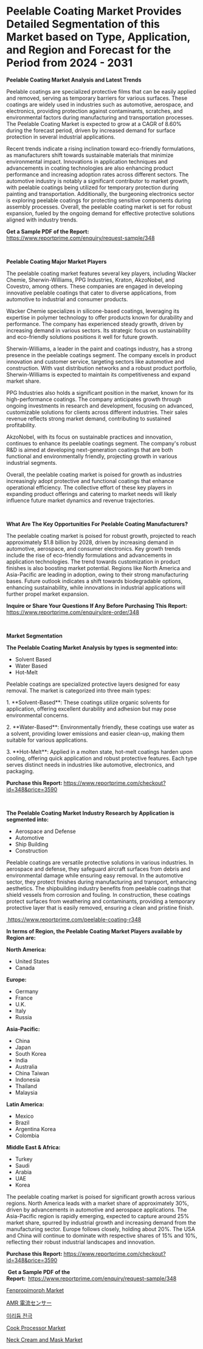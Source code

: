 <p><h1>Peelable Coating Market Provides Detailed Segmentation of this Market based on Type, Application, and Region and Forecast for the Period from 2024 - 2031</h1></p><p><strong>Peelable Coating Market Analysis and Latest Trends</strong></p>
<p><p>Peelable coatings are specialized protective films that can be easily applied and removed, serving as temporary barriers for various surfaces. These coatings are widely used in industries such as automotive, aerospace, and electronics, providing protection against contaminants, scratches, and environmental factors during manufacturing and transportation processes. The Peelable Coating Market is expected to grow at a CAGR of 8.60% during the forecast period, driven by increased demand for surface protection in several industrial applications. </p><p>Recent trends indicate a rising inclination toward eco-friendly formulations, as manufacturers shift towards sustainable materials that minimize environmental impact. Innovations in application techniques and advancements in coating technologies are also enhancing product performance and increasing adoption rates across different sectors. The automotive industry is notably a significant contributor to market growth, with peelable coatings being utilized for temporary protection during painting and transportation. Additionally, the burgeoning electronics sector is exploring peelable coatings for protecting sensitive components during assembly processes. Overall, the peelable coating market is set for robust expansion, fueled by the ongoing demand for effective protective solutions aligned with industry trends.</p></p>
<p><strong>Get a Sample PDF of the Report:&nbsp;</strong> <a href="https://www.reportprime.com/enquiry/request-sample/348">https://www.reportprime.com/enquiry/request-sample/348</a></p>
<p>&nbsp;</p>
<p><strong>Peelable Coating Major Market Players</strong></p>
<p><p>The peelable coating market features several key players, including Wacker Chemie, Sherwin-Williams, PPG Industries, Kraton, AkzoNobel, and Covestro, among others. These companies are engaged in developing innovative peelable coatings that cater to diverse applications, from automotive to industrial and consumer products.</p><p>Wacker Chemie specializes in silicone-based coatings, leveraging its expertise in polymer technology to offer products known for durability and performance. The company has experienced steady growth, driven by increasing demand in various sectors. Its strategic focus on sustainability and eco-friendly solutions positions it well for future growth.</p><p>Sherwin-Williams, a leader in the paint and coatings industry, has a strong presence in the peelable coatings segment. The company excels in product innovation and customer service, targeting sectors like automotive and construction. With vast distribution networks and a robust product portfolio, Sherwin-Williams is expected to maintain its competitiveness and expand market share.</p><p>PPG Industries also holds a significant position in the market, known for its high-performance coatings. The company anticipates growth through ongoing investments in research and development, focusing on advanced, customizable solutions for clients across different industries. Their sales revenue reflects strong market demand, contributing to sustained profitability.</p><p>AkzoNobel, with its focus on sustainable practices and innovation, continues to enhance its peelable coatings segment. The company's robust R&D is aimed at developing next-generation coatings that are both functional and environmentally friendly, projecting growth in various industrial segments.</p><p>Overall, the peelable coating market is poised for growth as industries increasingly adopt protective and functional coatings that enhance operational efficiency. The collective effort of these key players in expanding product offerings and catering to market needs will likely influence future market dynamics and revenue trajectories.</p></p>
<p>&nbsp;</p>
<p><strong>What Are The Key Opportunities For Peelable Coating Manufacturers?</strong></p>
<p><p>The peelable coating market is poised for robust growth, projected to reach approximately $1.8 billion by 2028, driven by increasing demand in automotive, aerospace, and consumer electronics. Key growth trends include the rise of eco-friendly formulations and advancements in application technologies. The trend towards customization in product finishes is also boosting market potential. Regions like North America and Asia-Pacific are leading in adoption, owing to their strong manufacturing bases. Future outlook indicates a shift towards biodegradable options, enhancing sustainability, while innovations in industrial applications will further propel market expansion.</p></p>
<p><strong>Inquire or Share Your Questions If Any Before Purchasing This Report:</strong> <a href="https://www.reportprime.com/enquiry/pre-order/348">https://www.reportprime.com/enquiry/pre-order/348</a></p>
<p>&nbsp;</p>
<p><strong>Market Segmentation</strong></p>
<p><strong>The Peelable Coating Market Analysis by types is segmented into:</strong></p>
<p><ul><li>Solvent Based</li><li>Water Based</li><li>Hot-Melt</li></ul></p>
<p><p>Peelable coatings are specialized protective layers designed for easy removal. The market is categorized into three main types: </p><p>1. **Solvent-Based**: These coatings utilize organic solvents for application, offering excellent durability and adhesion but may pose environmental concerns.</p><p>   </p><p>2. **Water-Based**: Environmentally friendly, these coatings use water as a solvent, providing lower emissions and easier clean-up, making them suitable for various applications. </p><p>3. **Hot-Melt**: Applied in a molten state, hot-melt coatings harden upon cooling, offering quick application and robust protective features. Each type serves distinct needs in industries like automotive, electronics, and packaging.</p></p>
<p><strong>Purchase this Report:&nbsp;</strong><a href="https://www.reportprime.com/checkout?id=348&price=3590">https://www.reportprime.com/checkout?id=348&price=3590</a></p>
<p>&nbsp;</p>
<p><strong>The Peelable Coating Market Industry Research by Application is segmented into:</strong></p>
<p><ul><li>Aerospace and Defense</li><li>Automotive</li><li>Ship Building</li><li>Construction</li></ul></p>
<p><p>Peelable coatings are versatile protective solutions in various industries. In aerospace and defense, they safeguard aircraft surfaces from debris and environmental damage while ensuring easy removal. In the automotive sector, they protect finishes during manufacturing and transport, enhancing aesthetics. The shipbuilding industry benefits from peelable coatings that shield vessels from corrosion and fouling. In construction, these coatings protect surfaces from weathering and contaminants, providing a temporary protective layer that is easily removed, ensuring a clean and pristine finish.</p></p>
<p><a href="https://www.reportprime.com/peelable-coating-r348">&nbsp;https://www.reportprime.com/peelable-coating-r348</a></p>
<p><strong>In terms of Region, the Peelable Coating Market Players available by Region are:</strong></p>
<p>
    <p> <strong> North America: </strong>
        <ul>
            <li>United States</li>
            <li>Canada</li>
        </ul>
        </p> 
    <p> <strong> Europe: </strong>
        <ul>
            <li>Germany</li>
            <li>France</li>
            <li>U.K.</li>
            <li>Italy</li>
            <li>Russia</li>
        </ul>
        </p> 
    <p> <strong> Asia-Pacific: </strong>
        <ul>
            <li>China</li>
            <li>Japan</li>
            <li>South Korea</li>
            <li>India</li>
            <li>Australia</li>
            <li>China Taiwan</li>
            <li>Indonesia</li>
            <li>Thailand</li>
            <li>Malaysia</li>
        </ul>
        </p> 
    <p> <strong> Latin America: </strong>
        <ul>
            <li>Mexico</li>
            <li>Brazil</li>
            <li>Argentina Korea</li>
            <li>Colombia</li>
        </ul>
        </p> 
    <p> <strong> Middle East & Africa: </strong>
        <ul>
            <li>Turkey</li>
            <li>Saudi</li>
            <li>Arabia</li>
            <li>UAE</li>
            <li>Korea</li>
        </ul>
    </p>
    </p>
<p><p>The peelable coating market is poised for significant growth across various regions. North America leads with a market share of approximately 30%, driven by advancements in automotive and aerospace applications. The Asia-Pacific region is rapidly emerging, expected to capture around 25% market share, spurred by industrial growth and increasing demand from the manufacturing sector. Europe follows closely, holding about 20%. The USA and China will continue to dominate with respective shares of 15% and 10%, reflecting their robust industrial landscapes and innovation.</p></p>
<p><strong>Purchase this Report: </strong><a href="https://www.reportprime.com/checkout?id=348&price=3590">https://www.reportprime.com/checkout?id=348&price=3590</a></p>
<p>&nbsp;<strong>Get a Sample PDF of the Report:&nbsp;&nbsp;</strong><a href="https://www.reportprime.com/enquiry/request-sample/348">https://www.reportprime.com/enquiry/request-sample/348</a></p>
<p><strong></strong></p>
<p><p><a href="https://medium.com/@paullawrence644/fenpropimorph-market-global-market-insights-and-sales-trends-2024-to-2031-0301bed88d4f">Fenpropimorph Market</a></p><p><a href="https://medium.com/@vivakuvalis2005/%E3%82%B0%E3%83%AD%E3%83%BC%E3%83%90%E3%83%AB%E3%83%9E%E3%83%BC%E3%82%B1%E3%83%83%E3%83%88%E3%83%91%E3%83%AB%E3%82%B9-2024%E5%B9%B4%E3%81%8B%E3%82%892031%E5%B9%B4%E3%81%AEamr%E7%8F%BE%E5%9C%A8%E3%82%BB%E3%83%B3%E3%82%B5%E3%83%BC%E5%B8%82%E5%A0%B4%E3%81%AE%E3%83%88%E3%83%AC%E3%83%B3%E3%83%89%E3%81%A8%E6%88%90%E9%95%B7%E5%88%86%E6%9E%90%E4%BA%88%E6%B8%AC-c96dcba36bfb">AMR 電流センサー</a></p><p><a href="https://medium.com/@eunicevaughan35/%EC%9D%B4%EB%A6%AC%EB%93%90-%EC%A0%84%EA%B7%B9-%EC%82%B0%EC%97%85-%EB%B6%84%EC%95%BC-%EC%8B%9C%EC%9E%A5-%EB%8F%99%ED%96%A5-%EB%B0%8F-%EB%AF%B8%EB%9E%98-%EC%8B%9C%EB%82%98%EB%A6%AC%EC%98%A4-2024-2031-0e7aa68ffdec">이리듐 전극</a></p><p><a href="https://medium.com/@paullawrence644/cook-processor-market-emerging-trends-and-future-prospects-for-period-from-2024-to-2031-58d8ac701e69">Cook Processor Market</a></p><p><a href="https://issuu.com/reportprime-2/docs/neck-cream-and-mask-market-size-203_68e01da4470434">Neck Cream and Mask Market</a></p></p>
